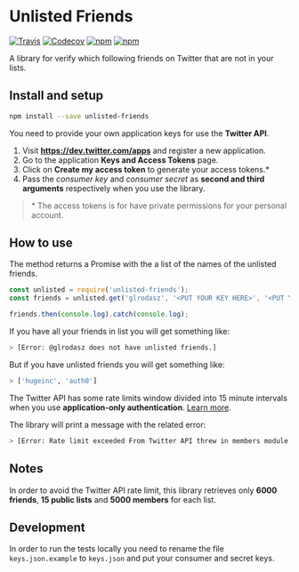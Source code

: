 # Unlisted Friends
[![Travis](https://img.shields.io/travis/glrodasz/unlisted-friends.svg)](https://travis-ci.org/glrodasz/unlisted-friends)
[![Codecov](https://img.shields.io/codecov/c/github/glrodasz/unlisted-friends.svg)](https://codecov.io/github/glrodasz/unlisted-friends)
[![npm](https://img.shields.io/npm/v/unlisted-friends.svg)](https://www.npmjs.com/package/unlisted-friends)
[![npm](https://img.shields.io/npm/dt/unlisted-friends.svg)](https://www.npmjs.com/package/unlisted-friends)

A library for verify which following friends on Twitter that are not in your lists.

## Install and setup
```bash
npm install --save unlisted-friends
```
You need to provide your own application keys for use the **Twitter API**.

1. Visit **https://dev.twitter.com/apps** and register a new application.
2. Go to the application **Keys and Access Tokens** page.
3. Click on **Create my access token** to generate your access tokens.\*
4. Pass the _consumer key_ and _consumer secret_ as **second and third arguments** respectively when you use the library.

>\* The access tokens is for have private permissions for your personal account.

## How to use
The method returns a Promise with the a list of the names of the unlisted friends.
```javascript
const unlisted = require('unlisted-friends');
const friends = unlisted.get('glrodasz', '<PUT YOUR KEY HERE>', '<PUT YOUR SECRET HERE>');

friends.then(console.log).catch(console.log);
```

If you have all your friends in list you will get something like:
```bash
> [Error: @glrodasz does not have unlisted friends.]
```
But if you have unlisted friends you will get something like:
```bash
> ['hugeinc', 'auth0']
```

The Twitter API has some rate limits window divided into 15 minute intervals when you use **application-only authentication**. [Learn more](https://dev.twitter.com/rest/public/rate-limiting).

The library will print a message with the related error:

```bash
> [Error: Rate limit exceeded From Twitter API threw in members module.]
```

## Notes
In order to avoid the Twitter API rate limit, this library retrieves only **6000 friends**, **15 public lists** and **5000 members** for each list.

## Development
In order to run the tests locally you need to rename the file `keys.json.example` to `keys.json` and put your consumer and secret keys.
